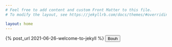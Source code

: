 ```yaml
---
# Feel free to add content and custom Front Matter to this file.
# To modify the layout, see https://jekyllrb.com/docs/themes/#overriding-theme-defaults

layout: home
---
```

{% post_url 2021-06-26-welcome-to-jekyll %}
<button name="button" onclick= "https://stantana.github.io/jekyll/update/2021/06/26/welcome-to-jekyll.html">Bouh</button>